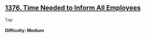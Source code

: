 ## [1376. Time Needed to Inform All Employees](https://leetcode.com/problems/time-needed-to-inform-all-employees)

```Tag```:

#### Difficulty: Medium
